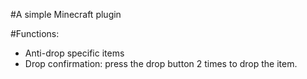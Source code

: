 #A simple Minecraft plugin

#Functions:
- Anti-drop specific items
- Drop confirmation: press the drop button 2 times to drop the item.

